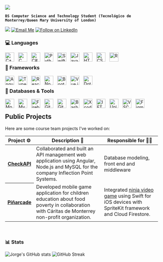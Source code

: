 <p align="left">
  <img src="https://readme-typing-svg.demolab.com/?lines=Hi+there,+I+am+Jorge+👋🏻&font=Fira%20Code&center=false&width=600&height=50&duration=4000&pause=1000">
</p>

**`BS Computer Science and Technology Student (Tecnológico de Monterrey/Queen Mary University of London)`**

<!-- markdownlint-disable MD033 MD041 -->
<!-- <p align="left">
  <h3 align="center">⌨️ B.S. Computer Science and Technology </h3>
</p> -->

[![](https://visitcount.itsvg.in/api?id=jorgeayalh&icon=5&color=12)](https://visitcount.itsvg.in)
[![Email Me](https://img.shields.io/badge/Email-ayalahjorge@gmail.com-BB001B.svg)](mailto:ayalahjorge@gmail.com)
[![Follow on LinkedIn](https://img.shields.io/badge/Follow-LinkedIn-2867B2.svg)](https://linkedin.com/in/jayalahd)


### 💻 Languages

<img align="left" alt="C++" width="30px" style="padding-right:10px;" src="https://cdn.jsdelivr.net/gh/devicons/devicon/icons/cplusplus/cplusplus-line.svg" />
<img align="left" alt="C" width="30px" style="padding-right:10px;" src="https://cdn.jsdelivr.net/gh/devicons/devicon/icons/c/c-original.svg" />
<img align="left" alt="C#" width="30px" style="padding-right:10px;" src="https://cdn.jsdelivr.net/gh/devicons/devicon/icons/csharp/csharp-original.svg" />
<img align="left" alt="Python" width="30px" style="padding-right:10px;" src="https://cdn.jsdelivr.net/gh/devicons/devicon/icons/python/python-plain.svg" />
<img align="left" alt="Swift" width="30px" style="padding-right:10px;" src="https://cdn.jsdelivr.net/gh/devicons/devicon/icons/swift/swift-original.svg" />
<img align="left" alt="JavaScript" width="30px" style="padding-right:10px;" src="https://cdn.jsdelivr.net/gh/devicons/devicon/icons/javascript/javascript-plain.svg" />
<img align="left" alt="HTML" width="30px" style="padding-right:10px;" src="https://cdn.jsdelivr.net/gh/devicons/devicon/icons/html5/html5-plain.svg" />
<img align="left" alt="CSS" width="30px" style="padding-right:10px;" src="https://cdn.jsdelivr.net/gh/devicons/devicon/icons/css3/css3-plain.svg" />
<img align="left" alt="R" width="30px" style="padding-right:10px;" src="https://cdn.jsdelivr.net/gh/devicons/devicon/icons/r/r-original.svg" />

<br />

### 🧰 Frameworks

<img align="left" alt="Angular" width="30px" style="padding-right:10px;" src="https://cdn.jsdelivr.net/gh/devicons/devicon/icons/angularjs/angularjs-plain.svg" />
<img align="left" alt="TypeScript" width="30px" style="padding-right:10px;" src="https://cdn.jsdelivr.net/gh/devicons/devicon/icons/typescript/typescript-plain.svg" />
<img align="left" alt="React" width="30px" style="padding-right:10px;" src="https://cdn.jsdelivr.net/gh/devicons/devicon/icons/react/react-original.svg" />
<img align="left" alt="NodeJS" width="30px" style="padding-right:10px;" src="https://cdn.jsdelivr.net/gh/devicons/devicon/icons/nodejs/nodejs-original.svg" />
<img align="left" alt="Bootstrap" width="30px" style="padding-right:10px;" src="https://cdn.jsdelivr.net/gh/devicons/devicon/icons/bootstrap/bootstrap-plain.svg" />
<img align="left" alt="Vue.js" width="30px" style="padding-right:10px;" src="https://cdn.jsdelivr.net/gh/devicons/devicon/icons/vuejs/vuejs-original.svg" />
<img align="left" alt="DotNet" width="30px" style="padding-right:10px;" src="https://cdn.jsdelivr.net/gh/devicons/devicon/icons/dotnetcore/dotnetcore-original.svg" />
<br />

### 🔨 Databases & Tools
<img align="left" alt="MongoDB" width="30px" style="padding-right:10px;" src="https://cdn.jsdelivr.net/gh/devicons/devicon/icons/mongodb/mongodb-original.svg" />
<img align="left" alt="MySQL" width="30px" style="padding-right:10px;" src="https://cdn.jsdelivr.net/gh/devicons/devicon/icons/mysql/mysql-original.svg" />
<img align="left" alt="Firebase" width="30px" style="padding-right:10px;" src="https://cdn.jsdelivr.net/gh/devicons/devicon/icons/firebase/firebase-plain.svg" />
<img align="left" alt="Git" width="30px" style="padding-right:10px;" src="https://cdn.jsdelivr.net/gh/devicons/devicon/icons/git/git-original.svg" />
<img align="left" alt="GitLab" width="30px" style="padding-right:10px;" src="https://cdn.jsdelivr.net/gh/devicons/devicon/icons/gitlab/gitlab-original.svg" />
<img align="left" alt="Bash" width="30px" style="padding-right:10px;" src="https://cdn.jsdelivr.net/gh/devicons/devicon/icons/bash/bash-original.svg" />
<img align="left" alt="Xcode" width="30px" style="padding-right:10px;" src="https://cdn.jsdelivr.net/gh/devicons/devicon/icons/xcode/xcode-original.svg" />
<img align="left" alt="IFTTT" width="30px" style="padding-right:10px;" src="https://cdn.jsdelivr.net/gh/devicons/devicon/icons/ifttt/ifttt-original.svg" />
<img align="left" alt="Unity" width="30px" style="padding-right:10px;" src="https://cdn.jsdelivr.net/gh/devicons/devicon/icons/unity/unity-original.svg" />
<img align="left" alt="VSCode" width="30px" style="padding-right:10px;" src="https://cdn.jsdelivr.net/gh/devicons/devicon/icons/vscode/vscode-original.svg" />
<img align="left" alt="Figma" width="30px" style="padding-right:10px;" src="https://cdn.jsdelivr.net/gh/devicons/devicon/icons/figma/figma-original.svg" />
<br />

## Public Projects
Here are some course team projects I've worked on:
<table>
  <thead>
    <th>Project ⚙️</th>
    <th>Description 📝</th>
    <th>Responsible for 🧑‍🏭</th>
  </thead>
  <tbody>
    <tr>
      <th><a href="https://github.com/andrespinones/checkAPI">CheckAPI</a></th>
      <td>Collaborated and built an API management web application using Angular, Node.js and MySQL for the company Inflection Point Systems.</td>
      <td>Database modeling, front end and middleware</td>
    </tr>
    <tr>
      <th><a href="https://github.com/">Piñarcade</a></th>
      <td>Developed mobile game application for children education about food poverty in collaboration with Cáritas de Monterrey non-profit organization.</td>
      <td>Integrated <a href="https://github.com/jorgeayalah/NinjaGame">ninja video game</a> using Swift for iOS devices with SpriteKit framework and Cloud Firestore.</td>
    </tr>
  </tbody>
</table>




<br />

### 📊 Stats
![Jorge's GitHub stats](https://github-readme-stats.vercel.app/api?username=jorgeayalah&show_icons=true&theme=city_lights)
![GitHub Streak](https://streak-stats.demolab.com?user=jorgeayalah&theme=dark&border_radius=4.5)

<!-- markdownlint-enable MD033 -->



<!--
**jorgeayalah/jorgeayalah** is a ✨ _special_ ✨ repository because its `README.md` (this file) appears on your GitHub profile.
-->

